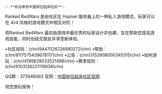     ✨ **欢迎来到中国排位起床社区**✨ 

Ranked BedWars 是由社区在 Hypixel 服务器上的一种私人游戏模式，玩家可以在 4v4 风格的游戏模式中相互对抗！

而Ranked BedWars 最初由游戏中最优秀的玩家设计并创建，旨在帮助您提高游戏技能，同时也结交朋友并享受新体验。

•社区规则：(chn)9447026726980272(chn)
•帮助：(chn)8117575439678117(chn)
•公告：(chn)3152608000345315(chn)
•如何游玩：(chn)4199839033521498(chn)
•赛季规则：(chn)9103126221119938(chn)

QQ群：373946063
官网：[中国排位起床社区官网](https://www.cnrbw.net/)

祝您游玩愉快！
